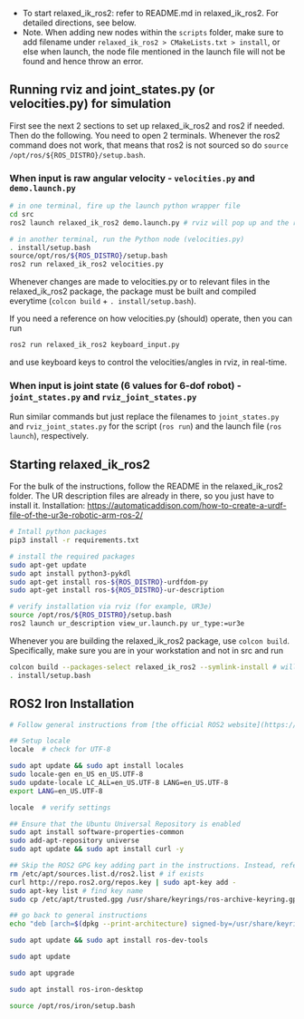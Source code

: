 - To start relaxed_ik_ros2: refer to README.md in relaxed_ik_ros2. For detailed directions, see below.
- Note. When adding new nodes within the ``scripts`` folder, make sure to add filename under ``relaxed_ik_ros2 > CMakeLists.txt > install``, or else when launch, the node file mentioned in the launch file will not be found and hence throw an error.


## Running rviz and joint_states.py (or velocities.py) for simulation
First see the next 2 sections to set up relaxed_ik_ros2 and ros2 if needed. Then do the following.
You need to open 2 terminals. Whenever the ros2 command does not work, that means that ros2 is not sourced so do ``source /opt/ros/${ROS_DISTRO}/setup.bash``.

### When input is raw angular velocity - ``velocities.py`` and ``demo.launch.py``
```bash
# in one terminal, fire up the launch python wrapper file
cd src
ros2 launch relaxed_ik_ros2 demo.launch.py # rviz will pop up and the robot will be shown. There should be a blue light on for the RobotModel (meaning no errors)

# in another terminal, run the Python node (velocities.py)
. install/setup.bash
source/opt/ros/${ROS_DISTRO}/setup.bash
ros2 run relaxed_ik_ros2 velocities.py
```
Whenever changes are made to velocities.py or to relevant files in the relaxed_ik_ros2 package, the package must be built and compiled everytime (`colcon build`  +  `. install/setup.bash`).

If you need a reference on how velocities.py (should) operate, then you can run 
```bash
ros2 run relaxed_ik_ros2 keyboard_input.py
```
and use keyboard keys to control the velocities/angles in rviz, in real-time.

### When input is joint state (6 values for 6-dof robot) - ``joint_states.py`` and ``rviz_joint_states.py``
Run similar commands but just replace the filenames to ``joint_states.py`` and ``rviz_joint_states.py`` for the script (``ros run``) and the launch file (``ros launch``), respectively.

## Starting relaxed_ik_ros2
For the bulk of the instructions, follow the README in the relaxed_ik_ros2 folder. 
The UR description files are already in there, so you just have to install it.
Installation: https://automaticaddison.com/how-to-create-a-urdf-file-of-the-ur3e-robotic-arm-ros-2/

```bash
# Intall python packages
pip3 install -r requirements.txt

# install the required packages
sudo apt-get update
sudo apt install python3-pykdl
sudo apt-get install ros-${ROS_DISTRO}-urdfdom-py
sudo apt-get install ros-${ROS_DISTRO}-ur-description

# verify installation via rviz (for example, UR3e)
source /opt/ros/${ROS_DISTRO}/setup.bash
ros2 launch ur_description view_ur.launch.py ur_type:=ur3e


```

Whenever you are building the relaxed_ik_ros2 package, use ``colcon build``.
Specifically, make sure you are in your workstation and not in src and run 
```bash
colcon build --packages-select relaxed_ik_ros2 --symlink-install # will take about 3 ~ 8 seconds
. install/setup.bash
```

## ROS2 Iron Installation

```bash
# Follow general instructions from [the official ROS2 website](https://docs.ros.org/en/iron/Installation/Ubuntu-Install-Debians.html)

## Setup locale
locale  # check for UTF-8

sudo apt update && sudo apt install locales
sudo locale-gen en_US en_US.UTF-8
sudo update-locale LC_ALL=en_US.UTF-8 LANG=en_US.UTF-8
export LANG=en_US.UTF-8

locale  # verify settings

## Ensure that the Ubuntu Universal Repository is enabled
sudo apt install software-properties-common
sudo add-apt-repository universe
sudo apt update && sudo apt install curl -y

## Skip the ROS2 GPG key adding part in the instructions. Instead, refer to post [here](https://answers.ros.org/question/410123/ubuntu-2204-ros2-humble-installing-error-gpg-libc-bin/).
rm /etc/apt/sources.list.d/ros2.list # if exists
curl http://repo.ros2.org/repos.key | sudo apt-key add -
sudo apt-key list # find key name
sudo cp /etc/apt/trusted.gpg /usr/share/keyrings/ros-archive-keyring.gpg

## go back to general instructions
echo "deb [arch=$(dpkg --print-architecture) signed-by=/usr/share/keyrings/ros-archive-keyring.gpg] http://packages.ros.org/ros2/ubuntu $(. /etc/os-release && echo $UBUNTU_CODENAME) main" | sudo tee /etc/apt/sources.list.d/ros2.list > /dev/null

sudo apt update && sudo apt install ros-dev-tools

sudo apt update

sudo apt upgrade

sudo apt install ros-iron-desktop

source /opt/ros/iron/setup.bash
```
